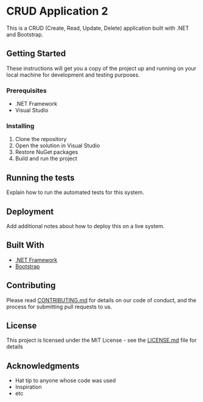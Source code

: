 # CRUD Application 2

This is a CRUD (Create, Read, Update, Delete) application built with .NET and Bootstrap.

## Getting Started

These instructions will get you a copy of the project up and running on your local machine for development and testing purposes.

### Prerequisites

- .NET Framework
- Visual Studio

### Installing

1. Clone the repository
2. Open the solution in Visual Studio
3. Restore NuGet packages
4. Build and run the project

## Running the tests

Explain how to run the automated tests for this system.

## Deployment

Add additional notes about how to deploy this on a live system.

## Built With

- [.NET Framework](https://dotnet.microsoft.com/)
- [Bootstrap](https://getbootstrap.com/)

## Contributing

Please read [CONTRIBUTING.md](CONTRIBUTING.md) for details on our code of conduct, and the process for submitting pull requests to us.

## License

This project is licensed under the MIT License - see the [LICENSE.md](LICENSE.md) file for details

## Acknowledgments

- Hat tip to anyone whose code was used
- Inspiration
- etc
